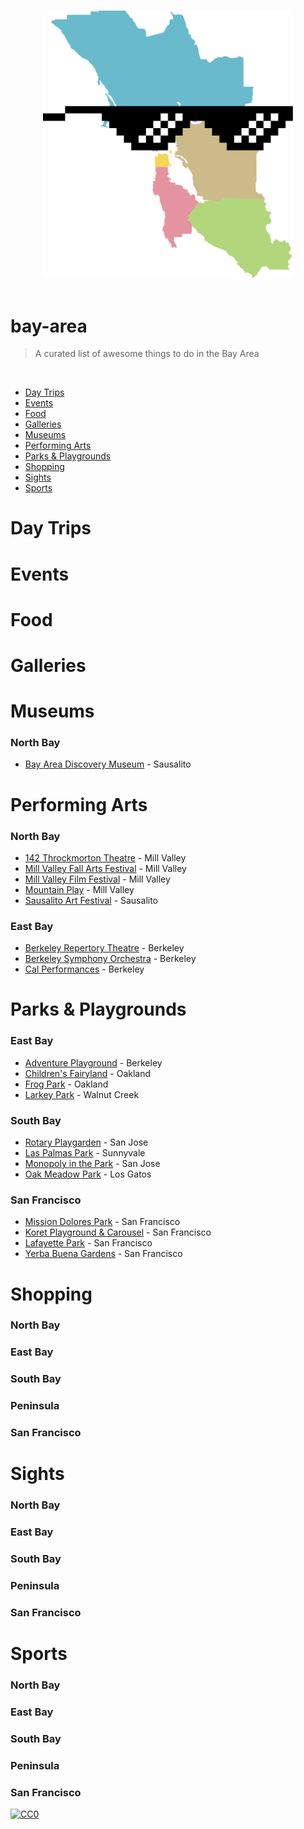 <p align="center">
  <br>
  <img width="400" src="./logo.svg" alt="logo of the awesome-bay-area repository">
  <br>
  <br>
</p>


# bay-area
> A curated list of awesome things to do in the Bay Area


<br/>


- [Day Trips](#day-trips)
- [Events](#events)
- [Food](#food)
- [Galleries](#galleries)
- [Museums](#museums)
- [Performing Arts](#performing-arts)
- [Parks & Playgrounds](#parks--playgrounds)
- [Shopping](#shopping)
- [Sights](#sights)
- [Sports](#sports)


# Day Trips

# Events

# Food

# Galleries

# Museums

### North Bay
- [Bay Area Discovery Museum](https://bayareadiscoverymuseum.org) - Sausalito



# Performing Arts

### North Bay
- [142 Throckmorton Theatre](https://throckmortontheatre.org) - Mill Valley
- [Mill Valley Fall Arts Festival](http://www.mvfaf.org) - Mill Valley
- [Mill Valley Film Festival](https://www.mvff.com) - Mill Valley
- [Mountain Play](https://www.mountainplay.org) - Mill Valley
- [Sausalito Art Festival](https://www.sausalitoartfestival.org) - Sausalito

### East Bay
- [Berkeley Repertory Theatre](http://www.berkeleyrep.org) - Berkeley
- [Berkeley Symphony Orchestra](http://www.berkeleysymphony.org) - Berkeley
- [Cal Performances](https://calperformances.org) - Berkeley



# Parks & Playgrounds

### East Bay
- [Adventure Playground](https://www.cityofberkeley.info/adventureplayground) - Berkeley
- [Children's Fairyland](http://fairyland.org/) - Oakland
- [Frog Park](https://www.frogpark.org/) - Oakland
- [Larkey Park](https://www.yelp.com/biz/larkey-park-walnut-creek?osq=larkey+park) - Walnut Creek

### South Bay
- [Rotary Playgarden](http://www.rotaryplaygarden.org/) - San Jose
- [Las Palmas Park](https://www.yelp.com/biz/las-palmas-park-sunnyvale/) - Sunnyvale
- [Monopoly in the Park](http://www.monopolyinthepark.com/) - San Jose
- [Oak Meadow Park](https://www.losgatosca.gov/910/Oak-Meadow-Park) - Los Gatos

### San Francisco
- [Mission Dolores Park](https://sfrecpark.org/project/mission-dolores-park-helen-diller-playground/) - San Francisco
- [Koret Playground & Carousel](https://sfrecpark.org/destination/golden-gate-park/koret-childrens-quarter/) - San Francisco
- [Lafayette Park](https://sfrecpark.org/destination/lafayette-park/) - San Francisco
- [Yerba Buena Gardens](https://yerbabuenagardens.com/explore-ybg/) - San Francisco



# Shopping

### North Bay
### East Bay
### South Bay
### Peninsula
### San Francisco


# Sights

### North Bay
### East Bay
### South Bay
### Peninsula
### San Francisco



# Sports

### North Bay
### East Bay
### South Bay
### Peninsula
### San Francisco



[![CC0](https://i.creativecommons.org/p/zero/1.0/88x31.png)](https://creativecommons.org/publicdomain/zero/1.0/)